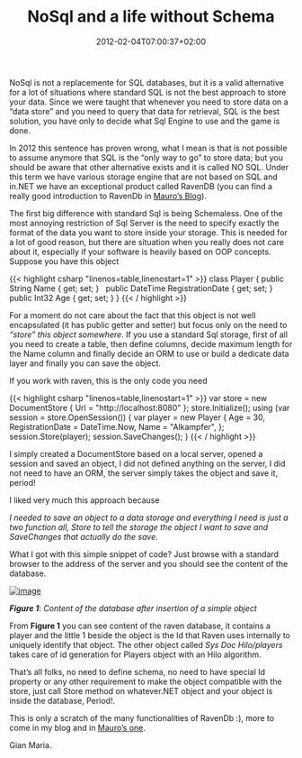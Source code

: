 ﻿---
title: "NoSql and a life without Schema"
description: ""
date: 2012-02-04T07:00:37+02:00
draft: false
tags: [RavenDB]
categories: ["NoSql"]
---
NoSql is not a replacemente for SQL databases, but it is a valid alternative for a lot of situations where standard SQL is not the best approach to store your data. Since we were taught that whenever you need to store data on a “data store” and you need to query that data for retrieval, SQL is the best solution, you have only to decide what Sql Engine to use and the game is done.

In 2012 this sentence has proven wrong, what I mean is that is not possible to assume anymore that SQL is the “only way to go” to store data; but you should be aware that other alternative exists and it is called NO SQL. Under this term we have various storage engine that are not based on SQL and in.NET we have an exceptional product called RavenDB (you can find a really good introduction to RavenDb in [Mauro’s Blog](http://mauroservienti.blogspot.com/2012/01/ravendb-start-your-engines.html)).

The first big difference with standard Sql is being Schemaless. One of the most annoying restriction of Sql Server is the need to specify exactly the format of the data you want to store inside your storage. This is needed for a lot of good reason, but there are situation when you really does not care about it, especially if your software is heavily based on OOP concepts. Suppose you have this object

{{< highlight csharp "linenos=table,linenostart=1" >}}
class Player
{
public String Name { get; set; }
 
public DateTime RegistrationDate { get; set; }
 
public Int32 Age { get; set; }
}
{{< / highlight >}}

For a moment do not care about the fact that this object is not well encapsulated (it has public getter and setter) but focus only on the need to *“store” this object somewhere*. If you use a standard Sql storage, first of all you need to create a table, then define columns, decide maximum length for the Name column and finally decide an ORM to use or build a dedicate data layer and finally you can save the object.

If you work with raven, this is the only code you need

{{< highlight csharp "linenos=table,linenostart=1" >}}
var store = new DocumentStore { Url = "http://localhost:8080" };
store.Initialize();
using (var session = store.OpenSession())
{
var player = new Player
{
Age = 30,
RegistrationDate = DateTime.Now,
Name = "Alkampfer",
};
session.Store(player);
session.SaveChanges();
}
{{< / highlight >}}

I simply created a DocumentStore based on a local server, opened a session and saved an object, I did not defined anything on the server, I did not need to have an ORM, the server simply takes the object and save it, period!

I liked very much this approach because

*I needed to save an object to a data storage and everything I need is just a two function all, Store to tell the storage the object I want to save and SaveChanges that actually do the save.*

What I got with this simple snippet of code? Just browse with a standard browser to the address of the server and you should see the content of the database.

[![image](https://www.codewrecks.com/blog/wp-content/uploads/2012/02/image_thumb.png "image")](https://www.codewrecks.com/blog/wp-content/uploads/2012/02/image.png)

 ***Figure 1***: *Content of the database after insertion of a simple object*

From  **Figure 1** you can see content of the raven database, it contains a player and the little 1 beside the object is the Id that Raven uses internally to uniquely identify that object. The other object called *Sys Doc Hilo/players* takes care of id generation for Players object with an Hilo algorithm.

That’s all folks, no need to define schema, no need to have special Id property or any other requirement to make the object compatible with the store, just call Store method on whatever.NET object and your object is inside the database, Period!.

This is only a scratch of the many functionalities of RavenDb :), more to come in my blog and in [Mauro’s one](http://mauroservienti.blogspot.com/).

Gian Maria.
